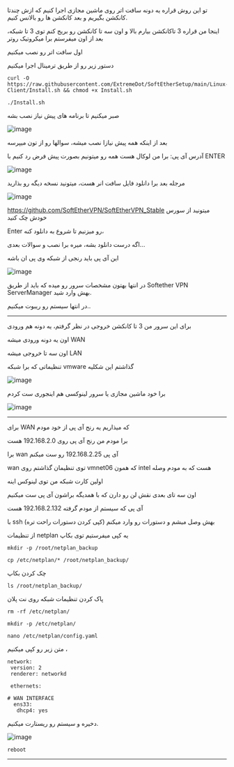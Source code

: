 تو این روش  قراره یه دونه سافت اتر روی ماشین مجازی اجرا کنیم که ازش چندتا کانکشن بگیریم و بعد کانکشن ها رو بالانس کنیم.

اینجا من قراره 3 تاکانکشن بیارم بالا و اون سه تا کانکشن رو بریج کنم توی 3 تا شبکه، بعد از اون میفرستم برا میکروتیک روتر



اول سافت اتر رو نصب میکنیم

دستور زیر رو از طریق ترمینال اجرا میکنیم


```
curl -O https://raw.githubusercontent.com/ExtremeDot/SoftEtherSetup/main/Linux-Client/Install.sh && chmod +x Install.sh

./Install.sh

```

صبر میکنیم تا برنامه های پیش نیاز نصب بشه

![image](https://user-images.githubusercontent.com/120102306/230411127-95e22db0-f4c2-425b-add5-8d5d287a6ef7.png)


بعد از اینکه همه پیش نیازا نصب میشه، سوالها رو از تون میپرسه

آدرس آی پی: برا من لوکال هست 
همه رو میتونیم بصورت پیش فرض رد کنیم با ENTER

![image](https://user-images.githubusercontent.com/120102306/230413518-c27c4e5f-222a-430a-b554-1c95bec8280f.png)

مرجله بعد برا دانلود فایل سافت انر هست، میتونید نسخه دیگه رو بذارید

![image](https://user-images.githubusercontent.com/120102306/230414045-772f0335-a2e2-482c-a62d-16e2c4964da5.png)

https://github.com/SoftEtherVPN/SoftEtherVPN_Stable
میتونید از سورس خودش چک کنید


Enter رو میزنیم تا شروع به دانلود کنه، 

اگه درست دانلود بشه، میره برا نصب و سوالات بعدی...

این آی پی باید رنجی از شبکه وی پی ان باشه

![image](https://user-images.githubusercontent.com/120102306/230417819-647fa678-f35a-4a43-9492-958d0eeb7c7b.png)


در انتها بهتون مشخصات سرور رو میده که باید از طریق Softether VPN ServerManager بهش وارد شید.


در انتها سیستم رو ریبوت میکنیم..


***

برای این سرور من 3 تا کانکشن خروجی در نظر گرفتم، یه دونه هم ورودی


اون یه دونه ورودی میشه WAN

اون سه تا خروجی میشه LAN


تنظیماتی که برا شبکه vmware گذاشتم این شکلیه

![image](https://user-images.githubusercontent.com/120102306/230421471-2ca003bd-dd1d-4cda-b833-263904e74704.png)

برا خود ماشین مجازی یا سرور لینوکسی هم اینجوری ست کردم


![image](https://user-images.githubusercontent.com/120102306/230421711-594aa8eb-6b40-46e5-9ed6-e466ed02acbc.png)


***

برای WAN که میذاریم یه رنج آی پی از خود مودم

برا مودم من رنج آی پی روی 192.168.2.0 هست


برا wan آی پی 192.168.2.25 رو ست میکنم


wan توی تنظیمان گذاشتم روی vmnet06 که همون intel هست که به مودم وصله

اولین کارت شبکه من توی لینوکس اینه

اون سه تای بعدی نقش لن رو دارن که با همدیگه براشون آی پی ست میکنیم

آی پی که سیستم از مودم گرفته 192.168.2.132 هست

با ssh بهش وصل میشم و دستورات رو وارد میکنم (کپی کردن دستورات راحت تره)



از تنظیمات netplan یه کپی میفرستیم توی بکاپ

```
mkdir -p /root/netplan_backup

cp /etc/netplan/* /root/netplan_backup/
```

چک کردن بکاپ
```
ls /root/netplan_backup/
```

پاک کردن تنظیمات شبکه روی نت پلان
```
rm -rf /etc/netplan/

```

```
mkdir -p /etc/netplan/
```

```
nano /etc/netplan/config.yaml
```

متن زیر رو کپی میکنیم ، 
```
network:
 version: 2
 renderer: networkd

 ethernets:

# WAN INTERFACE
  ens33:
   dhcp4: yes
```


دخیره و سیستم رو ریستارت میکنیم.


![image](https://user-images.githubusercontent.com/120102306/230424923-03519c9b-a9f9-4eea-abf5-b4530f55149a.png)

```
reboot
```

***
